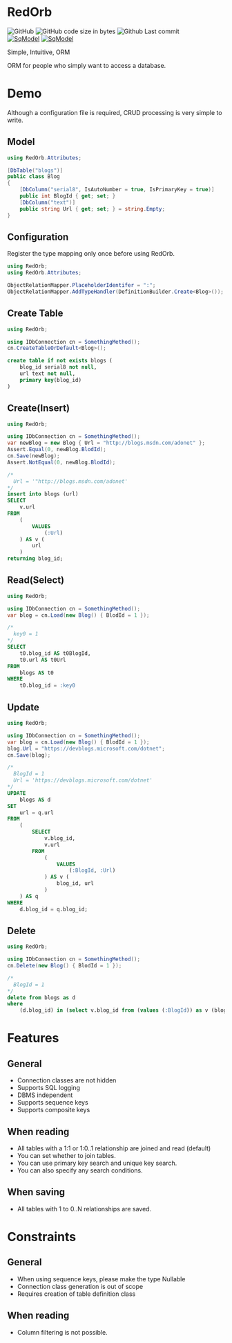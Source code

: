 # RedOrb
![GitHub](https://img.shields.io/github/license/mk3008/RedOrb)
![GitHub code size in bytes](https://img.shields.io/github/languages/code-size/mk3008/RedOrb)
![Github Last commit](https://img.shields.io/github/last-commit/mk3008/RedOrb)  
[![SqModel](https://img.shields.io/nuget/v/RedOrb.svg)](https://www.nuget.org/packages/RedOrb/) 
[![SqModel](https://img.shields.io/nuget/dt/RedOrb.svg)](https://www.nuget.org/packages/RedOrb/) 

Simple, Intuitive, ORM

ORM for people who simply want to access a database.

# Demo
Although a configuration file is required, CRUD processing is very simple to write.

## Model
```cs
using RedOrb.Attributes;

[DbTable("blogs")]
public class Blog
{
    [DbColumn("serial8", IsAutoNumber = true, IsPrimaryKey = true)]
    public int BlogId { get; set; }
    [DbColumn("text")]
    public string Url { get; set; } = string.Empty;
}
```

## Configuration
Register the type mapping only once before using RedOrb.

```cs
using RedOrb;
using RedOrb.Attributes;

ObjectRelationMapper.PlaceholderIdentifer = ":";
ObjectRelationMapper.AddTypeHandler(DefinitionBuilder.Create<Blog>());
```

## Create Table
```cs
using RedOrb;

using IDbConnection cn = SomethingMethod();
cn.CreateTableOrDefault<Blog>();
```

```sql
create table if not exists blogs (
    blog_id serial8 not null, 
    url text not null, 
    primary key(blog_id)
)
```

## Create(Insert)
```cs
using RedOrb;

using IDbConnection cn = SomethingMethod();
var newBlog = new Blog { Url = "http://blogs.msdn.com/adonet" };
Assert.Equal(0, newBlog.BlodId);
cn.Save(newBlog);
Assert.NotEqual(0, newBlog.BlodId);
```

```sql
/*
  Url = '"http://blogs.msdn.com/adonet'
*/
insert into blogs (url)
SELECT
    v.url
FROM
    (
        VALUES
            (:Url)
    ) AS v (
        url
    )
returning blog_id;
```

## Read(Select)
```cs
using RedOrb;

using IDbConnection cn = SomethingMethod();
var blog = cn.Load(new Blog() { BlodId = 1 });
```

```sql
/*
  key0 = 1
*/
SELECT
    t0.blog_id AS t0BlogId,
    t0.url AS t0Url
FROM
    blogs AS t0
WHERE
    t0.blog_id = :key0
```

## Update
```cs
using RedOrb;

using IDbConnection cn = SomethingMethod();
var blog = cn.Load(new Blog() { BlodId = 1 });
blog.Url = "https://devblogs.microsoft.com/dotnet";
cn.Save(blog);
```

```sql
/*
  BlogId = 1
  Url = 'https://devblogs.microsoft.com/dotnet'
*/
UPDATE
    blogs AS d
SET
    url = q.url
FROM
    (
        SELECT
            v.blog_id,
            v.url
        FROM
            (
                VALUES
                    (:BlogId, :Url)
            ) AS v (
                blog_id, url
            )
    ) AS q
WHERE
    d.blog_id = q.blog_id;
```

## Delete
```cs
using RedOrb;

using IDbConnection cn = SomethingMethod();
cn.Delete(new Blog() { BlodId = 1 });
```

```sql
/*
  BlogId = 1
*/
delete from blogs as d
where
    (d.blog_id) in (select v.blog_id from (values (:BlogId)) as v (blog_id));
```

# Features
## General
- Connection classes are not hidden
- Supports SQL logging
- DBMS independent
- Supports sequence keys
- Supports composite keys

## When reading
- All tables with a 1:1 or 1:0..1 relationship are joined and read (default)
- You can set whether to join tables.
- You can use primary key search and unique key search.
- You can also specify any search conditions.

## When saving
- All tables with 1 to 0..N relationships are saved.

# Constraints
## General
- When using sequence keys, please make the type Nullable
- Connection class generation is out of scope
- Requires creation of table definition class

## When reading
- Column filtering is not possible.
